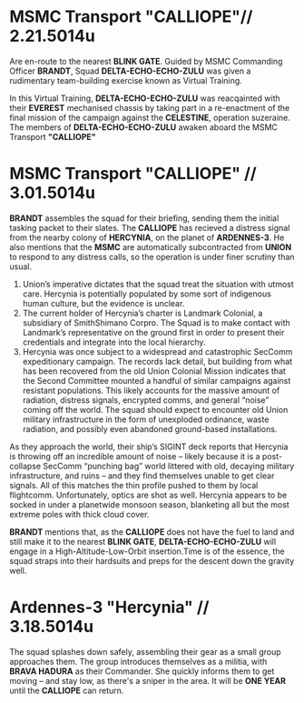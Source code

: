 # MSMC Transport "CALLIOPE"// 2.21.5014u
Are en-route to the  nearest **BLINK GATE**. Guided by MSMC Commanding Officer **BRANDT**, Squad **DELTA-ECHO-ECHO-ZULU** was given a rudimentary team-building exercise known as Virtual Training. 

In this Virtual Training, **DELTA-ECHO-ECHO-ZULU** was reacqainted with their **EVEREST** mechanised chassis by taking part in a re-enactment of the final mission of the campaign against the **CELESTINE**, operation suzeraine. The members of **DELTA-ECHO-ECHO-ZULU** awaken aboard the MSMC Transport **"CALLIOPE"**

# MSMC Transport "CALLIOPE" // 3.01.5014u

**BRANDT** assembles the squad for their briefing, sending them the initial tasking packet to their slates. The **CALLIOPE** has recieved a distress signal from the nearby colony of **HERCYNIA**, on the planet of **ARDENNES-3**. He also mentions that the **MSMC** are automatically subcontracted from **UNION** to respond to any distress calls, so the operation is under finer scrutiny than usual.

1. Union’s imperative dictates that the squad treat the situation with utmost care. Hercynia is potentially populated by some sort of indigenous human culture, but the evidence is unclear.
2. The current holder of Hercynia’s charter is Landmark Colonial, a subsidiary of SmithShimano Corpro. The Squad is to make contact with Landmark’s representative on the ground first in order to present their credentials and integrate into the local hierarchy.
3. Hercynia was once subject to a widespread and catastrophic SecComm expeditionary campaign. The records lack detail, but building from what has been recovered from the old Union Colonial Mission indicates that the Second Committee mounted a handful of similar campaigns against resistant populations. This likely accounts for the massive amount of radiation, distress signals, encrypted comms, and general “noise” coming off the world. The squad should expect to encounter old Union military infrastructure in the form of unexploded ordinance, waste radiation, and possibly even abandoned ground-based installations.

As they approach the world, their ship’s SIGINT deck reports that Hercynia is throwing off an incredible amount of noise – likely because it is a post-collapse SecComm “punching bag” world littered with old, decaying military infrastructure, and ruins – and they find themselves unable to get clear signals. All of this matches the thin profile pushed to them by local flightcomm. Unfortunately, optics are shot as well. Hercynia appears to be socked in under a planetwide monsoon season, blanketing all but the most extreme poles with thick cloud cover.

 **BRANDT** mentions that, as the **CALLIOPE** does not have the fuel to land and still make it to the nearest **BLINK GATE**, **DELTA-ECHO-ECHO-ZULU** will engage in a High-Altitude-Low-Orbit insertion.Time is of the essence, the squad straps into their hardsuits and preps for the descent down the gravity well. 

# Ardennes-3 "Hercynia" // 3.18.5014u


The squad splashes down safely, assembling their gear as a small group approaches them. The group introduces themselves as a militia, with **BRAVA HADURA** as their Commander. She quickly informs them to get moving – and stay low, as there's a sniper in the area. It will be **ONE YEAR** until the **CALLIOPE** can return.